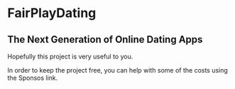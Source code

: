 # FairPlayDating
## The Next Generation of Online Dating Apps

Hopefully this project is very useful to you.

In order to keep the project free, you can help with some of the costs using the Sponsos link.
